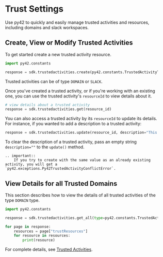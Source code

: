 # Trust Settings

Use py42 to quickly and easily manage trusted activities and resources, including domains and slack workspaces.

## Create, View or Modify Trusted Activities

To get started create a new trusted activity resource.

```python
import py42.constants

response = sdk.trustedactivities.create(py42.constants.TrustedActivityType.DOMAIN, "test-domain.com")
```
Trusted activities can be of type `DOMAIN` or `SLACK`.

Once you've created a trusted activity, or if you're working with an existing one, you can use the trusted activity's `resourceId` to view details about it.

```python
# view details about a trusted activity
response = sdk.trustedactivities.get(resource_id)

```

You can also access a trusted activity by its `resourceId` to update its details.  For instance, if you wanted to add a description to a trusted activity:

```python
response = sdk.trustedactivities.update(resource_id, description="This is a trusted activity.")
```

To clear the description of a trusted activity, pass an empty string `description=""` to the `update()` method.

```eval_rst
.. important::
    If you try to create with the same value as an already existing activity, you will get a `py42.exceptions.Py42TrustedActivityConflictError`.

```

## View Details for all Trusted Domains

This section describes how to view the details of all trusted activities of the type `DOMAIN` type.

```python
import py42.constants

response = sdk.trustedactivities.get_all(type=py42.constants.TrustedActivityType.DOMAIN)

for page in response:
    resources = page["trustResources"]
    for resource in resources:
        print(resource)
```
For complete details, see
 [Trusted Activities](../methoddocs/trustedactivities.md).
